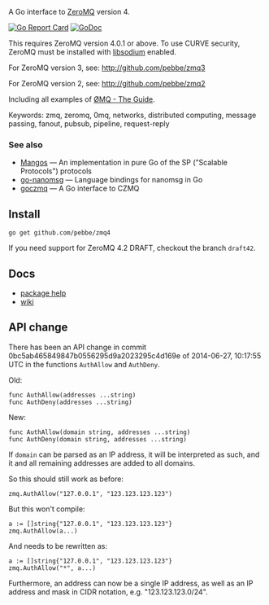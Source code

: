 A Go interface to [ZeroMQ](http://www.zeromq.org/) version 4.

[![Go Report Card](https://goreportcard.com/badge/github.com/pebbe/zmq4)](https://goreportcard.com/report/github.com/pebbe/zmq4)
[![GoDoc](https://godoc.org/github.com/pebbe/zmq4?status.svg)](https://godoc.org/github.com/pebbe/zmq4)

This requires ZeroMQ version 4.0.1 or above. To use CURVE security,
ZeroMQ must be installed with [libsodium](https://github.com/jedisct1/libsodium) enabled.

For ZeroMQ version 3, see: http://github.com/pebbe/zmq3

For ZeroMQ version 2, see: http://github.com/pebbe/zmq2

Including all examples of [ØMQ - The Guide](http://zguide.zeromq.org/page:all).

Keywords: zmq, zeromq, 0mq, networks, distributed computing, message passing, fanout, pubsub, pipeline, request-reply

### See also

 * [Mangos](https://github.com/go-mangos/mangos) — An implementation in pure Go of the SP ("Scalable Protocols") protocols
 * [go-nanomsg](https://github.com/op/go-nanomsg) — Language bindings for nanomsg in Go
 * [goczmq](https://github.com/zeromq/goczmq) — A Go interface to CZMQ

## Install

    go get github.com/pebbe/zmq4

If you need support for ZeroMQ 4.2 DRAFT, checkout the branch `draft42`.

## Docs

 * [package help](http://godoc.org/github.com/pebbe/zmq4)
 * [wiki](https://github.com/pebbe/zmq4/wiki)

## API change

There has been an API change in commit
0bc5ab465849847b0556295d9a2023295c4d169e of 2014-06-27, 10:17:55 UTC
in the functions `AuthAllow` and `AuthDeny`.

Old:

    func AuthAllow(addresses ...string)
    func AuthDeny(addresses ...string)

New:

    func AuthAllow(domain string, addresses ...string)
    func AuthDeny(domain string, addresses ...string)

If `domain` can be parsed as an IP address, it will be interpreted as
such, and it and all remaining addresses are added to all domains.

So this should still work as before:

    zmq.AuthAllow("127.0.0.1", "123.123.123.123")

But this won't compile:

    a := []string{"127.0.0.1", "123.123.123.123"}
    zmq.AuthAllow(a...)

And needs to be rewritten as:

    a := []string{"127.0.0.1", "123.123.123.123"}
    zmq.AuthAllow("*", a...)

Furthermore, an address can now be a single IP address, as well as an IP
address and mask in CIDR notation, e.g. "123.123.123.0/24".

